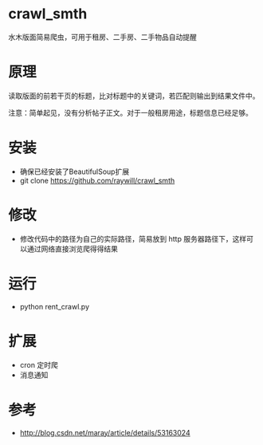 # crawl_smth
水木版面简易爬虫，可用于租房、二手房、二手物品自动提醒

# 原理
读取版面的前若干页的标题，比对标题中的关键词，若匹配则输出到结果文件中。

注意：简单起见，没有分析帖子正文。对于一般租房用途，标题信息已经足够。

# 安装
- 确保已经安装了BeautifulSoup扩展
- git clone https://github.com/raywill/crawl_smth

# 修改
- 修改代码中的路径为自己的实际路径，简易放到 http 服务器路径下，这样可以通过网络直接浏览爬得得结果

# 运行
- python rent_crawl.py

# 扩展
- cron 定时爬
- 消息通知

# 参考
- http://blog.csdn.net/maray/article/details/53163024
